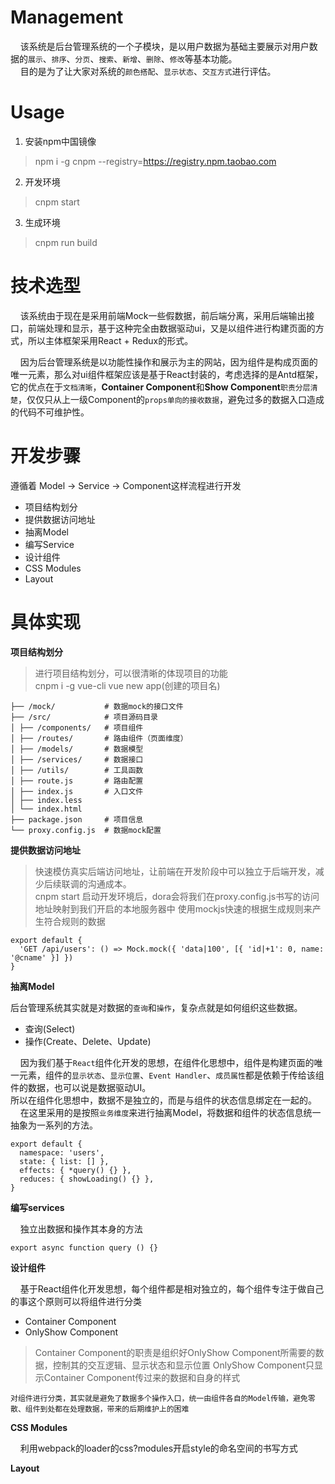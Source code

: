 # Management

&nbsp;&nbsp;&nbsp;&nbsp;该系统是后台管理系统的一个子模块，是以用户数据为基础主要展示对用户数据的`展示`、`排序`、`分页`、`搜索`、`新增`、`删除`、`修改`等基本功能。  
&nbsp;&nbsp;&nbsp;&nbsp;目的是为了让大家对系统的`颜色搭配`、`显示状态`、`交互方式`进行评估。

# Usage

1. 安装npm中国镜像  
> npm i -g cnpm --registry=https://registry.npm.taobao.com  

2. 开发环境
> cnpm start

3. 生成环境
> cnpm run build


# 技术选型

&nbsp;&nbsp;&nbsp;&nbsp;该系统由于现在是采用前端Mock一些假数据，前后端分离，采用后端输出接口，前端处理和显示，基于这种完全由数据驱动ui，又是以组件进行构建页面的方式，所以主体框架采用React + Redux的形式。  

&nbsp;&nbsp;&nbsp;&nbsp;因为后台管理系统是以功能性操作和展示为主的网站，因为组件是构成页面的唯一元素，那么对ui组件框架应该是基于React封装的，考虑选择的是Antd框架，它的优点在于`文档清晰`，**Container Component**和**Show Component**`职责分层清楚`，仅仅只从上一级Component的`props单向的接收数据`，避免过多的数据入口造成的代码不可维护性。

# 开发步骤

遵循着 Model -> Service -> Component这样流程进行开发

* 项目结构划分  
* 提供数据访问地址
* 抽离Model
* 编写Service
* 设计组件
* CSS Modules
* Layout

# 具体实现

**项目结构划分**  
> 进行项目结构划分，可以很清晰的体现项目的功能  
cnpm i -g vue-cli
vue new app(创建的项目名)


    ├── /mock/           # 数据mock的接口文件
    ├── /src/            # 项目源码目录
    │ ├── /components/   # 项目组件
    │ ├── /routes/       # 路由组件（页面维度）
    │ ├── /models/       # 数据模型
    │ ├── /services/     # 数据接口
    │ ├── /utils/        # 工具函数
    │ ├── route.js       # 路由配置
    │ ├── index.js       # 入口文件
    │ ├── index.less     
    │ └── index.html     
    ├── package.json     # 项目信息
    └── proxy.config.js  # 数据mock配置

**提供数据访问地址**
> 快速模仿真实后端访问地址，让前端在开发阶段中可以独立于后端开发，减少后续联调的沟通成本。  
cnpm start 启动开发环境后，dora会将我们在proxy.config.js书写的访问地址映射到我们开启的本地服务器中
使用mockjs快速的根据生成规则来产生符合规则的数据


    export default {
      'GET /api/users': () => Mock.mock({ 'data|100', [{ 'id|+1': 0, name: '@cname' }] })
    }

**抽离Model**  

后台管理系统其实就是对数据的`查询`和`操作`，复杂点就是如何组织这些数据。  
* 查询(Select)
* 操作(Create、Delete、Update)  

&nbsp;&nbsp;&nbsp;&nbsp;因为我们基于`React`组件化开发的思想，在组件化思想中，组件是构建页面的唯一元素，组件的`显示状态`、`显示位置`、`Event Handler`、`成员属性`都是依赖于传给该组件的数据，也可以说是数据驱动UI。  
所以在组件化思想中，数据不是独立的，而是与组件的状态信息绑定在一起的。  
&nbsp;&nbsp;&nbsp;&nbsp;在这里采用的是按照`业务维度`来进行抽离Model，将数据和组件的状态信息统一抽象为一系列的方法。  


    export default {
      namespace: 'users',
      state: { list: [] },
      effects: { *query() {} },
      reduces: { showLoading() {} },
    }


**编写services**  

&nbsp;&nbsp;&nbsp;&nbsp;独立出数据和操作其本身的方法


    export async function query () {}  
**设计组件**  

&nbsp;&nbsp;&nbsp;&nbsp;基于React组件化开发思想，每个组件都是相对独立的，每个组件专注于做自己的事这个原则可以将组件进行分类
* Container Component
* OnlyShow  Component  

> Container Component的职责是组织好OnlyShow Component所需要的数据，控制其的交互逻辑、显示状态和显示位置
> OnlyShow  Component只显示Container Component传过来的数据和自身的样式

`对组件进行分类，其实就是避免了数据多个操作入口，统一由组件各自的Model传输，避免零散、组件到处都在处理数据，带来的后期维护上的困难`  

**CSS Modules**  

&nbsp;&nbsp;&nbsp;&nbsp;利用webpack的loader的css?modules开启style的命名空间的书写方式  

**Layout**
